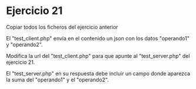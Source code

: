 Ejercicio 21
============

Copiar todos los ficheros del ejercicio anterior

El "test_client.php" envía en el contenido un json con los datos "operando1" y "operando2".

Modifica la url del "test_client.php" para que apunte al "test_server.php" del ejercicio 21.

El "test_server.php" en su respuesta debe incluir un campo donde aparezca la suma del "operando1" y el "operando2".
